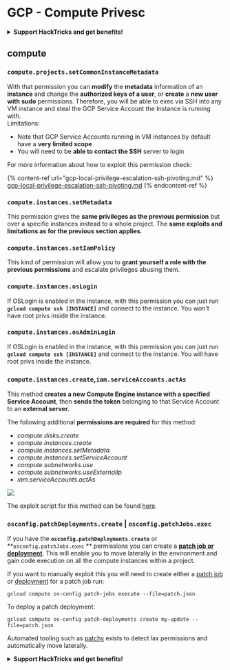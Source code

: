 # GCP - Compute Privesc

<details>

<summary><strong>Support HackTricks and get benefits!</strong></summary>

* If you want to see your **company advertised in HackTricks** or if you want access to the **latest version of the PEASS or download HackTricks in PDF** Check the [**SUBSCRIPTION PLANS**](https://github.com/sponsors/carlospolop)!
* Get the [**official PEASS & HackTricks swag**](https://peass.creator-spring.com)
* Discover [**The PEASS Family**](https://opensea.io/collection/the-peass-family), our collection of exclusive [**NFTs**](https://opensea.io/collection/the-peass-family)
* **Join the** 💬 [**Discord group**](https://discord.gg/hRep4RUj7f) or the [**telegram group**](https://t.me/peass) or **follow** me on **Twitter** 🐦 [**@carlospolopm**](https://twitter.com/carlospolopm)**.**
* **Share your hacking tricks by submitting PRs to the** [**HackTricks**](https://github.com/carlospolop/hacktricks) and [**HackTricks Cloud**](https://github.com/carlospolop/hacktricks-cloud) github repos.

</details>

## compute

### `compute.projects.setCommonInstanceMetadata`

With that permission you can **modify** the **metadata** information of an **instance** and change the **authorized keys of a user**, or **create** a **new user with sudo** permissions. Therefore, you will be able to exec via SSH into any VM instance and steal the GCP Service Account the Instance is running with.\
Limitations:

* Note that GCP Service Accounts running in VM instances by default have a **very limited scope**
* You will need to be **able to contact the SSH** server to login

For more information about how to exploit this permission check:

{% content-ref url="gcp-local-privilege-escalation-ssh-pivoting.md" %}
[gcp-local-privilege-escalation-ssh-pivoting.md](gcp-local-privilege-escalation-ssh-pivoting.md)
{% endcontent-ref %}

### `compute.instances.setMetadata`

This permission gives the **same privileges as the previous permission** but over a specific instances instead to a whole project. The **same exploits and limitations as for the previous section applies**.

### `compute.instances.setIamPolicy`

This kind of permission will allow you to **grant yourself a role with the previous permissions** and escalate privileges abusing them.

### **`compute.instances.osLogin`**

If OSLogin is enabled in the instance, with this permission you can just run **`gcloud compute ssh [INSTANCE]`** and connect to the instance. You won't have root privs inside the instance.

### **`compute.instances.osAdminLogin`**

If OSLogin is enabled in the instance, with this permission you can just run **`gcloud compute ssh [INSTANCE]`** and connect to the instance. You will have root privs inside the instance.

### `compute.instances.create`,`iam.serviceAccounts.actAs`

This method **creates a new Compute Engine instance with a specified Service Account**, then **sends the token** belonging to that Service Account to an **external server.**

The following additional **permissions are required** for this method:

* _compute.disks.create_
* _compute.instances.create_
* _compute.instances.setMetadata_
* _compute.instances.setServiceAccount_
* _compute.subnetworks.use_
* _compute.subnetworks.useExternalIp_
* _iam.serviceAccounts.actAs_

![](https://rhinosecuritylabs.com/wp-content/uploads/2020/04/image9-750x594.png)

The exploit script for this method can be found [here](https://github.com/RhinoSecurityLabs/GCP-IAM-Privilege-Escalation/blob/master/ExploitScripts/compute.instances.create.py).

### `osconfig.patchDeployments.create` | `osconfig.patchJobs.exec`

If you have the **`osconfig.patchDeployments.create`** or \*\*`osconfig.patchJobs.exec` \*\* permissions you can create a [**patch job or deployment**](https://blog.raphael.karger.is/articles/2022-08/GCP-OS-Patching). This will enable you to move laterally in the environment and gain code execution on all the compute instances within a project.

If you want to manually exploit this you will need to create either a [patch job](https://github.com/rek7/patchy/blob/main/pkg/engine/patches/patch\_job.json) or [deployment](https://github.com/rek7/patchy/blob/main/pkg/engine/patches/patch\_deployment.json) for a patch job run:

`gcloud compute os-config patch-jobs execute --file=patch.json`

To deploy a patch deployment:

`gcloud compute os-config patch-deployments create my-update --file=patch.json`

Automated tooling such as [patchy](https://github.com/rek7/patchy) exists to detect lax permissions and automatically move laterally.

<details>

<summary><strong>Support HackTricks and get benefits!</strong></summary>

* If you want to see your **company advertised in HackTricks** or if you want access to the **latest version of the PEASS or download HackTricks in PDF** Check the [**SUBSCRIPTION PLANS**](https://github.com/sponsors/carlospolop)!
* Get the [**official PEASS & HackTricks swag**](https://peass.creator-spring.com)
* Discover [**The PEASS Family**](https://opensea.io/collection/the-peass-family), our collection of exclusive [**NFTs**](https://opensea.io/collection/the-peass-family)
* **Join the** 💬 [**Discord group**](https://discord.gg/hRep4RUj7f) or the [**telegram group**](https://t.me/peass) or **follow** me on **Twitter** 🐦 [**@carlospolopm**](https://twitter.com/carlospolopm)**.**
* **Share your hacking tricks by submitting PRs to the** [**HackTricks**](https://github.com/carlospolop/hacktricks) and [**HackTricks Cloud**](https://github.com/carlospolop/hacktricks-cloud) github repos.

</details>
